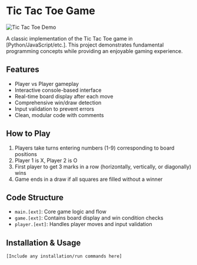 # Tic Tac Toe Game

![Tic Tac Toe Demo](demo.gif) <!-- If you have a GIF/screenshot -->

A classic implementation of the Tic Tac Toe game in [Python/JavaScript/etc.]. This project demonstrates fundamental programming concepts while providing an enjoyable gaming experience.

## Features
- Player vs Player gameplay
- Interactive console-based interface
- Real-time board display after each move
- Comprehensive win/draw detection
- Input validation to prevent errors
- Clean, modular code with comments

## How to Play
1. Players take turns entering numbers (1-9) corresponding to board positions
2. Player 1 is X, Player 2 is O
3. First player to get 3 marks in a row (horizontally, vertically, or diagonally) wins
4. Game ends in a draw if all squares are filled without a winner

## Code Structure
- `main.[ext]`: Core game logic and flow
- `game.[ext]`: Contains board display and win condition checks
- `player.[ext]`: Handles player moves and input validation

## Installation & Usage
```bash
[Include any installation/run commands here]
